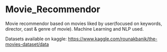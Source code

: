 # Movie_Recommendor
Movie recommendor based on movies liked by user(focused on keywords, director, cast & genre of movie).
Machine Learning and NLP used.

Datasets available on kaggle: https://www.kaggle.com/rounakbanik/the-movies-dataset/data
